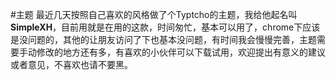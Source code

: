#主题
	最近几天按照自己喜欢的风格做了个Typtcho的主题，我给他起名叫**SimpleXH**，目前用就是在用的这款，时间匆忙，基本可以用了，chrome下应该是没问题的，其他的让朋友访问了下也基本没问题，有时间我会慢慢完善，主题需要手动修改的地方还有多，有喜欢的小伙伴可以下载试用，欢迎提出有意义的建议或者意见，不喜欢也请不要黑。
